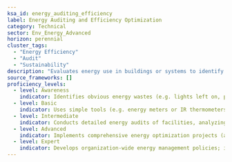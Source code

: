 ```yaml
---
ksa_id: energy_auditing_efficiency  
label: Energy Auditing and Efficiency Optimization  
category: Technical  
sector: Env_Energy_Advanced  
horizon: perennial  
cluster_tags:  
  - "Energy Efficiency"  
  - "Audit"  
  - "Sustainability"  
description: "Evaluates energy use in buildings or systems to identify inefficiencies and recommends improvements for conservation and cost savings."  
source_frameworks: []  
proficiency_levels:  
  - level: Awareness  
    indicator: Identifies obvious energy wastes (e.g. lights left on, poor insulation) and suggests basic remedies; familiar with the concept of an energy audit.  
  - level: Basic  
    indicator: Uses simple tools (e.g. energy meters or IR thermometers) to measure usage; documents findings and recommends straightforward fixes like LED lighting or thermostat adjustments.  
  - level: Intermediate  
    indicator: Conducts detailed energy audits of facilities, analyzing HVAC, electrical, and building envelope performance; calculates ROI for efficiency upgrades such as equipment retrofits or improved controls.  
  - level: Advanced  
    indicator: Implements comprehensive energy optimization projects (advanced HVAC control systems, variable frequency drives, etc.); monitors energy metrics over time to validate savings and adjust strategies.  
  - level: Expert  
    indicator: Develops organization-wide energy management policies; integrates IoT sensors and automation for real-time energy optimization; guides large-scale sustainability initiatives and certifications (e.g. LEED, Energy Star).  
---
```

